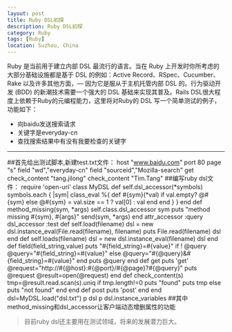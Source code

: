 ```yaml
---
layout: post
title: Ruby DSL初探
description: Ruby DSL初探
category: Ruby
tags: [Ruby]
location: Suzhou, China
---
```

Ruby 是当前用于建立内部 DSL 最流行的语言。当在 Ruby 上开发时你所考虑的大部分基础设施都是基于 DSL 的例如：Active Record、RSpec、Cucumber、Rake 以及许多其他方面，— 因为它是服从于主机托管内部 DSL 的。行为驱动开发 (BDD) 的新潮技术需要一个强大的 DSL 基础来实现其普及。Rails DSL很大程度上依赖于Ruby的元编程能力，这里将对Ruby的 DSL 写一个简单测试的例子，功能如下：

 - 向baidu发送搜索请求
 - 关键字是everyday-cn
 - 查找搜索结果中有没有我要检查的关键字

----------

##首先给出测试脚本,新建test.txt文件：
host "www.baidu.com"
port 80
page "s"
field "wd","everyday-cn"
field "sourceid","Mozilla-search"
get
check_content "tang.jilong"
check_content "Tim.Tang"
##编写ruby dsl文件：
require 'open-uri'
class MyDSL
	def self.dsl_accessor(*symbols)
		symbols.each { |sym|
			class_eval %{
				def #{sym}(*val)
				  if val.empty?
				   @#{sym}
				  else
				   @#{sym} = val.size == 1 ? val[0] : val
				  end
				end
			}
		}
	end
	def method_missing(sym, *args)
		self.class.dsl_accessor sym
		puts "method missing #{sym}, #{args}"
		send(sym, *args)
	end
	attr_accessor :query
	dsl_accessor :test
	def self.load(filename)
		dsl = new
		dsl.instance_eval(File.read(filename), filename)
		puts File.read(filename)
		dsl
	end
	def self.loads(filename)
		dsl = new
		dsl.instance_eval(filename)
		dsl
	end
	def field(field_string,value)
		puts "#{field_string}=#{value}"
		if ! @query
			@query="#{field_string}=#{value}"
		else
			@query="#{@query}&#{field_string}=#{value}"
		end
		puts @query
	end
	def get
		puts 'get'
		@request="http://#{@host}:#{@port}/#{@page}?#{@query}"
		puts @request
		@result=open(@request)
	end
	def check_content(s)
		tmp=@result.read.scan(s).uniq
		if tmp.length!=0
			puts "found"
			puts tmp
		else
			puts "not found"
		end
	end
	def post
		puts 'post'
	end
end
dsl=MyDSL.load("dsl.txt")
p dsl
p dsl.instance_variables
##其中method_missing和dsl_accessor让客户端动态增删属性的功能

> 目前ruby dsl还主要用在测试领域，将来的发展潜力巨大。
